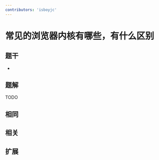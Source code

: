 ```yaml
---
contributors: 'isboyjc'
---
```


# 常见的浏览器内核有哪些，有什么区别

## 题干

- 



## 题解

<!-- ::: details 点我查看题解 -->

  TODO

<!-- ::: -->



## 相同


## 相关


## 扩展

